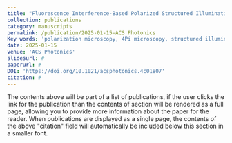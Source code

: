 ```yaml
---
title: "Fluorescence Interference-Based Polarized Structured Illumination Microscopy for High Axial Accuracy Morphology Imaging of Dipole Orientations"
collection: publications
category: manuscripts
permalink: /publication/2025-01-15-ACS Photonics
Key words: 'polarization microscopy, 4Pi microscopy, structured illumination microscopy'
date: 2025-01-15
venue: 'ACS Photonics'
slidesurl: #
paperurl: #
DOI: 'https://doi.org/10.1021/acsphotonics.4c01807'
citation: #
---
```


The contents above will be part of a list of publications, if the user clicks the link for the publication than the contents of section will be rendered as a full page, allowing you to provide more information about the paper for the reader. When publications are displayed as a single page, the contents of the above "citation" field will automatically be included below this section in a smaller font.